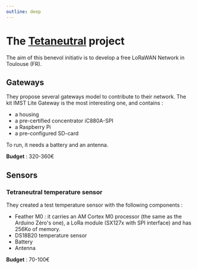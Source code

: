 ```yaml
---
outline: deep
---
```


# The [Tetaneutral](https://docs.lora.tetaneutral.net/) project
The aim of this benevol initiativ is to develop a free LoRaWAN Network in Toulouse (FR).

## Gateways
They propose several gateways model to contribute to their network. The kit IMST Lite Gateway is the most interesting one, and contains : 
- a housing
- a pre-certified concentrator iC880A-SPI
- a Raspberry Pi
- a pre-configured SD-card

To run, it needs a battery and an antenna. 

**Budget** : 320-360€

## Sensors
### Tetraneutral temperature sensor
They created a test temperature sensor with the following components : 
- Feather M0 : it carries an AM Cortex M0 processor (the same as the Arduino Zéro's one), a LoRa module (SX127x with SPI interface) and has 256Ko of memory.
- DS18B20 temperature sensor
- Battery
- Antenna

**Budget** : 70-100€
